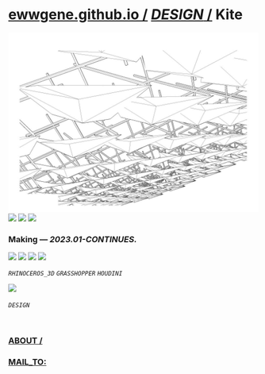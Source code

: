﻿
# [ewwgene.github.io /](https://ewwgene.github.io/) [_DESIGN_ /](https://ewwgene.github.io/DESIGN) Kite

[![Kite](/100.jpg)](https://ewwgene.github.io/Kite/Carousel)<br> <a id="111" href="https://ewwgene.github.io/Kite/Carousel/#111"><img src="https://ewwgene.github.io/Kite/111.jpg" height="66"></a> <a id="113" href="https://ewwgene.github.io/Kite/Carousel/#113"><img src="https://ewwgene.github.io/Kite/113.jpg" height="66"></a> <a id="115" href="https://ewwgene.github.io/Kite/Carousel/#115"><img src="https://ewwgene.github.io/Kite/115.jpg" height="66"></a> <a id="text">&#160;</a>





### Making — _2023.01-CONTINUES._
<a id="201m" href="https://ewwgene.github.io/Kite/Carousel/#201m"><img src="https://ewwgene.github.io/Kite/Making/201.jpg" height="66"></a> <a id="203m" href="https://ewwgene.github.io/Kite/Carousel/#203m"><img src="https://ewwgene.github.io/Kite/Making/203.jpg" height="66"></a> <a id="205m" href="https://ewwgene.github.io/Kite/Carousel/#205m"><img src="https://ewwgene.github.io/Kite/Making/205.jpg" height="66"></a> <a id="207m" href="https://ewwgene.github.io/Kite/Carousel/#207m"><img src="https://ewwgene.github.io/Kite/Making/207.jpg" height="66"></a>  

_`RHINOCEROS_3D`_ _`GRASSHOPPER`_ _`HOUDINI`_  



<a id="303" href="https://ewwgene.github.io/Kite/Carousel/#303"><img src="https://ewwgene.github.io/Kite/303.jpg" height="66"></a> 

_`DESIGN`_ 

<br> 

### [ABOUT /](https://ewwgene.github.io/ABOUT)
### [MAIL_TO:](mailto:r0cam@me.com)